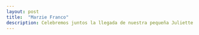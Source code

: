 ```yaml
---
layout: post
title:  "Marzie Franco"
description: Celebremos juntos la llegada de nuestra pequeña Juliette 
---
```


